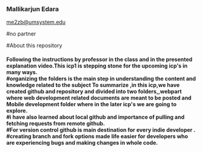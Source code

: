
### Mallikarjun Edara
me2zb@umsystem.edu

#no partner </br>

#About this repository </br>
<h4>Following the instructions by professor in the class and in the presented explanation video.This icp1 is stepping stone for the upcoming icp's in many ways.</br>
#organizing the folders is the main step in understanding the content and knowledge related to the subject
To summarize ,in this icp,we have created github and repository and divided into two folders,,webpart where web development related documents are meant to be posted and Mobile development folder where in the later icp's we are going to explore.</br>
#i have also learned about local github and importance of pulling and fetching requests from remote github.</br>
#For version control github is main destination for every indie developer .</br>
#creating branch and fork options made life easier for developers who are experiencing bugs and making changes in whole code.</br>

